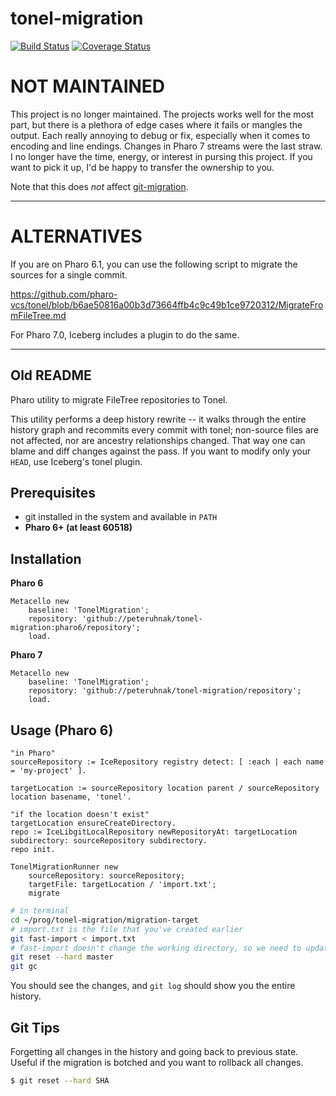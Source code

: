 # tonel-migration
[![Build Status](https://travis-ci.org/peteruhnak/tonel-migration.svg?branch=master)](https://travis-ci.org/peteruhnak/tonel-migration) [![Coverage Status](https://coveralls.io/repos/github/peteruhnak/tonel-migration/badge.svg?branch=master)](https://coveralls.io/github/peteruhnak/tonel-migration?branch=master)


# NOT MAINTAINED

This project is no longer maintained. The projects works well for the most part, but there is a plethora of edge cases where it fails or mangles the output. Each really annoying to debug or fix, especially when it comes to encoding and line endings. Changes in Pharo 7 streams were the last straw. I no longer have the time, energy, or interest in pursing this project. If you want to pick it up, I'd be happy to transfer the ownership to you.

Note that this does _not_ affect [git-migration](https://github.com/peteruhnak/git-migration).

---

# ALTERNATIVES

If you are on Pharo 6.1, you can use the following script to migrate the sources for a single commit.

https://github.com/pharo-vcs/tonel/blob/b6ae50816a00b3d73664ffb4c9c49b1ce9720312/MigrateFromFileTree.md

For Pharo 7.0, Iceberg includes a plugin to do the same.

---




## Old README



Pharo utility to migrate FileTree repositories to Tonel.

This utility performs a deep history rewrite -- it walks through the entire history graph and recommits every commit with tonel; non-source files are not affected, nor are ancestry relationships changed. That way one can blame and diff changes against the pass.
If you want to modify only your `HEAD`, use Iceberg's tonel plugin.


## Prerequisites

* git installed in the system and available in `PATH`
* **Pharo 6+ (at least 60518)**

## Installation

**Pharo 6**

```smalltalk
Metacello new
	baseline: 'TonelMigration';
	repository: 'github://peteruhnak/tonel-migration:pharo6/repository';
	load.
```

**Pharo 7**

```smalltalk
Metacello new
	baseline: 'TonelMigration';
	repository: 'github://peteruhnak/tonel-migration/repository';
	load.
```


## Usage (Pharo 6)

```smalltalk
"in Pharo"
sourceRepository := IceRepository registry detect: [ :each | each name = 'my-project' ].

targetLocation := sourceRepository location parent / sourceRepository location basename, 'tonel'.

"if the location doesn't exist"
targetLocation ensureCreateDirectory.
repo := IceLibgitLocalRepository newRepositoryAt: targetLocation subdirectory: sourceRepository subdirectory.
repo init.

TonelMigrationRunner new
	sourceRepository: sourceRepository;
	targetFile: targetLocation / 'import.txt';
	migrate
```

```bash
# in terminal
cd ~/prog/tonel-migration/migration-target
# import.txt is the file that you've created earlier
git fast-import < import.txt
# fast-import doesn't change the working directory, so we need to update it
git reset --hard master
git gc
```

You should see the changes, and `git log` should show you the entire history.

## Git Tips

Forgetting all changes in the history and going back to previous state. Useful if the migration is botched and you want to rollback all changes.

```bash
$ git reset --hard SHA
```
